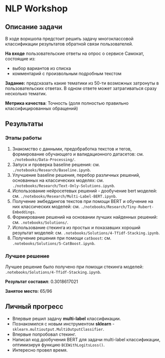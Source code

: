 # NLP Workshop
## Описание задачи
В ходе воркшопа предстоит решить задачу многоклассовой классификации результатов обратной связи пользователей.

__На входе__ пользовательские ответы на опрос о сервисе Самокат, состоящие из:
- выбор вариантов из списка
- комментарий с произвольным подробным текстом

__Задание:__ предсказать какие тематики из 50-ти возможных затронуты в пользовательских ответах. В одном ответе может затрагиваться сразу несколько тематик.

__Метрика качества__: Точность (доля полностью правильно классифицированных обращений)


## Результаты
### Этапы работы
1. Знакомство с данными, предобработка текстов и тегов, формирование обучающего и валидационного датасетов: см. `./notebooks/Data-Processing/`.
2. Запуск и проверка baseline решения: см. `./notebooks/Research/Baseline.ipynb`.
3. Улучшение baseline решения, перебор различных решений, основанных на классических моделях: см. `./notebooks/Research/Text-Only-Solutions.ipynb`.
4. Использование нейросетевых решений - дообучение bert моделей: см. `./notebooks/Research/Multi-Label-BERT.ipynb`.
5. Получение эмбеддингов текстов при помощи BERT и обучение на них классических моделей: см. `./notebooks/Research/Tiny-Rubert-Embeddings`.
6. Формирование решений на основании лучших найденных решений: см. `.notebooks/Solutions/`.
7. Использование стекинга из простых и показавших хороший результат моделей: см. `.notebooks/Solutions/4-Tfidf-Stacking.ipynb`.
8. Получение решения при помощи `catboost`: см. `.notebooks/Solutions/5-CatBoost.ipynb`.
   
### Лучшее решение

Лучшее решение было получено при помощи стекинга моделей: `.notebooks/Solutions/4-Tfidf-Stacking.ipynb`.

__Результат составил__: 0.3018617021

__Занятое место:__ 65/96 


## Личный прогресс
* Впервые решил задачу __multi-label__ классификации.
* Познакомился с новым инструментом __sklearn__ - `sklearn.multioutput.MultiOutputClassifier`.
* Впервые попробовал стекинг.
* Написал код дообучения BERT для задачи multi-label классификации, оптимизируя функцию `BCEWithLogitsLoss()`.
* Интересно провел время.
